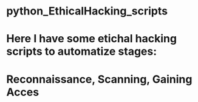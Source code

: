 # python_EthicalHacking_scripts

# Here I have some etichal hacking scripts to automatize stages:
# Reconnaissance, Scanning, Gaining Acces
